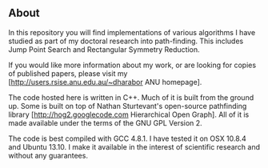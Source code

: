 ## About ##

In this repository you will find implementations of various algorithms I have studied as part of my doctoral research into path-finding. This includes Jump Point Search and Rectangular Symmetry Reduction.

If you would like more information about my work, or are looking for copies of published papers, please visit my [http://users.rsise.anu.edu.au/~dharabor ANU homepage]. 

The code hosted here is written in C++. Much of it is built from the ground up. Some is built on top of Nathan Sturtevant's open-source pathfinding library [http://hog2.googlecode.com Hierarchical Open Graph]. All of it is made available under the terms of the GNU GPL Version 2. 

The code is best compiled with GCC 4.8.1. I have tested it on OSX 10.8.4 and Ubuntu 13.10.
I make it available in the interest of scientific research and without any guarantees.